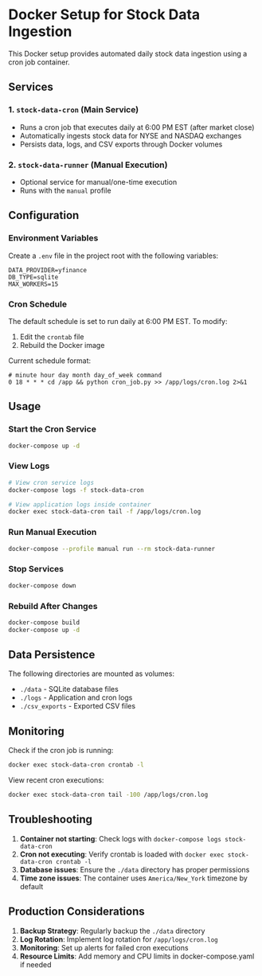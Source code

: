 # Docker Setup for Stock Data Ingestion

This Docker setup provides automated daily stock data ingestion using a cron job container.

## Services

### 1. `stock-data-cron` (Main Service)
- Runs a cron job that executes daily at 6:00 PM EST (after market close)
- Automatically ingests stock data for NYSE and NASDAQ exchanges
- Persists data, logs, and CSV exports through Docker volumes

### 2. `stock-data-runner` (Manual Execution)
- Optional service for manual/one-time execution
- Runs with the `manual` profile

## Configuration

### Environment Variables
Create a `.env` file in the project root with the following variables:

```env
DATA_PROVIDER=yfinance
DB_TYPE=sqlite
MAX_WORKERS=15
```

### Cron Schedule
The default schedule is set to run daily at 6:00 PM EST. To modify:
1. Edit the `crontab` file
2. Rebuild the Docker image

Current schedule format:
```
# minute hour day month day_of_week command
0 18 * * * cd /app && python cron_job.py >> /app/logs/cron.log 2>&1
```

## Usage

### Start the Cron Service
```bash
docker-compose up -d
```

### View Logs
```bash
# View cron service logs
docker-compose logs -f stock-data-cron

# View application logs inside container
docker exec stock-data-cron tail -f /app/logs/cron.log
```

### Run Manual Execution
```bash
docker-compose --profile manual run --rm stock-data-runner
```

### Stop Services
```bash
docker-compose down
```

### Rebuild After Changes
```bash
docker-compose build
docker-compose up -d
```

## Data Persistence

The following directories are mounted as volumes:
- `./data` - SQLite database files
- `./logs` - Application and cron logs
- `./csv_exports` - Exported CSV files

## Monitoring

Check if the cron job is running:
```bash
docker exec stock-data-cron crontab -l
```

View recent cron executions:
```bash
docker exec stock-data-cron tail -100 /app/logs/cron.log
```

## Troubleshooting

1. **Container not starting**: Check logs with `docker-compose logs stock-data-cron`
2. **Cron not executing**: Verify crontab is loaded with `docker exec stock-data-cron crontab -l`
3. **Database issues**: Ensure the `./data` directory has proper permissions
4. **Time zone issues**: The container uses `America/New_York` timezone by default

## Production Considerations

1. **Backup Strategy**: Regularly backup the `./data` directory
2. **Log Rotation**: Implement log rotation for `/app/logs/cron.log`
3. **Monitoring**: Set up alerts for failed cron executions
4. **Resource Limits**: Add memory and CPU limits in docker-compose.yaml if needed

